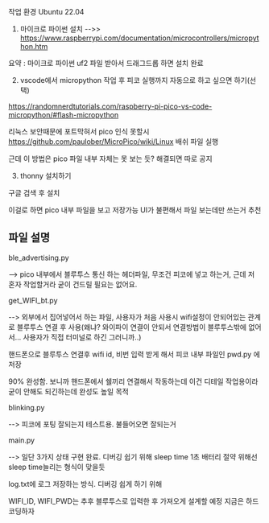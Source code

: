 작업 환경 Ubuntu 22.04

1. 마이크로 파이썬 설치 -->> https://www.raspberrypi.com/documentation/microcontrollers/micropython.htm

요약 : 마이크로 파이썬 uf2 파일 받아서 드래그드롭 하면 설치 완료

2. vscode에서 micropython 작업 후 피코 실행까지 자동으로 하고 싶으면 하기(선택)

https://randomnerdtutorials.com/raspberry-pi-pico-vs-code-micropython/#flash-micropython

리눅스 보안때문에 포트막혀서 pico 인식 못할시 
https://github.com/paulober/MicroPico/wiki/Linux 
배쉬 파일 실행

근데 이 방법은 pico 파일 내부 자체는 못 보는 듯?
해결되면 따로 공지

3. thonny 설치하기

구글 검색 후 설치

이걸로 하면 pico 내부 파일을 보고 저장가능 
UI가 불편해서 파일 보는데만 쓰는거 추천

## 파일 설명

ble_advertising.py 

--> pico 내부에서 블루투스 통신 하는 헤더파일, 무조건 피코에 넣고 하는거, 근데 저 혼자 작업할거라 굳이 건드릴 필요는 없어요.

get_WIFI_bt.py

--> 외부에서 집어넣어서 하는 파일, 사용자가 처음 사용시 wifi설정이 안되어있는 관계로 블루투스 연결 후 사용(왜냐? 와이파이 연결이 안되서 연결방법이 블루투스밖에 없어서... 사용자가 직접 터미널로 하긴 그러니까..)

핸드폰으로 블루투스 연결후 wifi id, 비번 입력 받게 해서 피코 내부 파일인 pwd.py 에 저장

90% 완성함. 보니까 핸드폰에서 쉘끼리 연결해서 작동하는데 이건 디테일 작업용이라 굳이 안해도 되긴하는데 완성도 높일 목적

blinking.py

--> 피코에 포팅 잘되는지 테스트용. 불들어오면 잘되는거

main.py

--> 일단 3가지 상태 구현 완료. 디버깅 쉽기 위해 sleep time 1초
배터리 절약 위해선 sleep time늘리는 형식이 맞을듯

log.txt에 로그 저장하는 방식. 디버깅 쉽게 하기 위해

WIFI_ID, WIFI_PWD는 추후 블루투스로 입력한 후 가져오게 설계할 예정
지금은 하드코딩하자